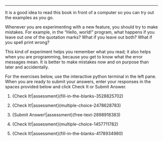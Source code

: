 ---------

It is a good idea to read this book in front of a computer so you can try out the examples as you go.

Whenever you are experimenting with a new feature, you should try to make mistakes. For example, in the “Hello, world!” program, what happens if you leave out one of the quotation marks? What if you leave out both? What if you spell <span>print</span> wrong?

This kind of experiment helps you remember what you read; it also helps when you are programming, because you get to know what the error messages mean. It is better to make mistakes now and on purpose than later and accidentally.

For the exercises below, use the interactive python terminal in the left pane.  When you are ready to submit your answers, enter your responses in the spaces provided below and click Check It or Submit Answer.

1.  {Check It!|assessment}(fill-in-the-blanks-3528825702)



2.  {Check It!|assessment}(multiple-choice-2478628783)



3.  {Submit Answer!|assessment}(free-text-2898918383)



4.  {Check It!|assessment}(multiple-choice-1457711782)



5.  {Check It!|assessment}(fill-in-the-blanks-4178934980)






